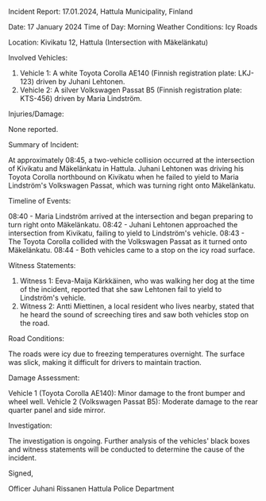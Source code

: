 Incident Report: 17.01.2024, Hattula Municipality, Finland

Date: 17 January 2024
Time of Day: Morning
Weather Conditions: Icy Roads

Location: Kivikatu 12, Hattula (Intersection with Mäkelänkatu)

Involved Vehicles:

1. Vehicle 1: A white Toyota Corolla AE140 (Finnish registration plate: LKJ-123) driven by Juhani Lehtonen.
2. Vehicle 2: A silver Volkswagen Passat B5 (Finnish registration plate: KTS-456) driven by Maria Lindström.

Injuries/Damage:

None reported.

Summary of Incident:

At approximately 08:45, a two-vehicle collision occurred at the intersection of Kivikatu and Mäkelänkatu in Hattula. Juhani Lehtonen was driving his Toyota Corolla northbound on Kivikatu when he failed to yield to Maria Lindström's Volkswagen Passat, which was turning right onto Mäkelänkatu.

Timeline of Events:

08:40 - Maria Lindström arrived at the intersection and began preparing to turn right onto Mäkelänkatu.
08:42 - Juhani Lehtonen approached the intersection from Kivikatu, failing to yield to Lindström's vehicle.
08:43 - The Toyota Corolla collided with the Volkswagen Passat as it turned onto Mäkelänkatu.
08:44 - Both vehicles came to a stop on the icy road surface.

Witness Statements:

1. Witness 1: Eeva-Maija Kärkkäinen, who was walking her dog at the time of the incident, reported that she saw Lehtonen fail to yield to Lindström's vehicle.
2. Witness 2: Antti Miettinen, a local resident who lives nearby, stated that he heard the sound of screeching tires and saw both vehicles stop on the road.

Road Conditions:

The roads were icy due to freezing temperatures overnight. The surface was slick, making it difficult for drivers to maintain traction.

Damage Assessment:

Vehicle 1 (Toyota Corolla AE140): Minor damage to the front bumper and wheel well.
Vehicle 2 (Volkswagen Passat B5): Moderate damage to the rear quarter panel and side mirror.

Investigation:

The investigation is ongoing. Further analysis of the vehicles' black boxes and witness statements will be conducted to determine the cause of the incident.

Signed,

Officer Juhani Rissanen
Hattula Police Department